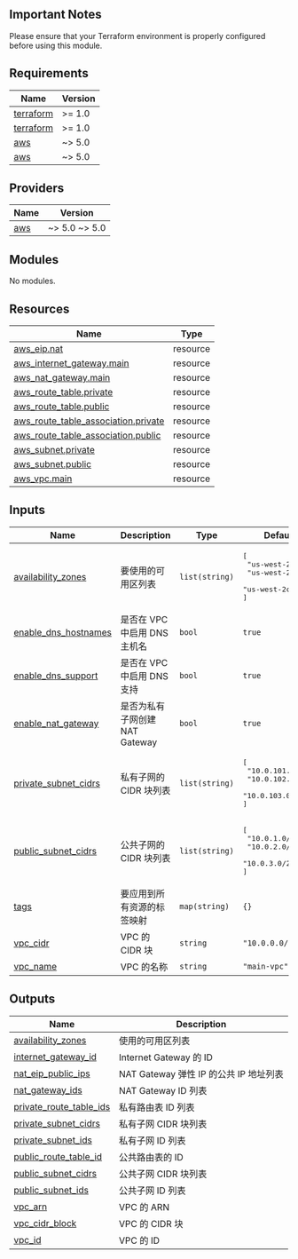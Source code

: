 <!-- BEGIN_TF_DOCS -->


## Important Notes

Please ensure that your Terraform environment is properly configured before using this module.

## Requirements

| Name | Version |
|------|---------|
| <a name="requirement_terraform"></a> [terraform](#requirement\_terraform) | >= 1.0 |
| <a name="requirement_terraform"></a> [terraform](#requirement\_terraform) | >= 1.0 |
| <a name="requirement_aws"></a> [aws](#requirement\_aws) | ~> 5.0 |
| <a name="requirement_aws"></a> [aws](#requirement\_aws) | ~> 5.0 |

## Providers

| Name | Version |
|------|---------|
| <a name="provider_aws"></a> [aws](#provider\_aws) | ~> 5.0 ~> 5.0 |

## Modules

No modules.

## Resources

| Name | Type |
|------|------|
| [aws_eip.nat](https://registry.terraform.io/providers/hashicorp/aws/latest/docs/resources/eip) | resource |
| [aws_internet_gateway.main](https://registry.terraform.io/providers/hashicorp/aws/latest/docs/resources/internet_gateway) | resource |
| [aws_nat_gateway.main](https://registry.terraform.io/providers/hashicorp/aws/latest/docs/resources/nat_gateway) | resource |
| [aws_route_table.private](https://registry.terraform.io/providers/hashicorp/aws/latest/docs/resources/route_table) | resource |
| [aws_route_table.public](https://registry.terraform.io/providers/hashicorp/aws/latest/docs/resources/route_table) | resource |
| [aws_route_table_association.private](https://registry.terraform.io/providers/hashicorp/aws/latest/docs/resources/route_table_association) | resource |
| [aws_route_table_association.public](https://registry.terraform.io/providers/hashicorp/aws/latest/docs/resources/route_table_association) | resource |
| [aws_subnet.private](https://registry.terraform.io/providers/hashicorp/aws/latest/docs/resources/subnet) | resource |
| [aws_subnet.public](https://registry.terraform.io/providers/hashicorp/aws/latest/docs/resources/subnet) | resource |
| [aws_vpc.main](https://registry.terraform.io/providers/hashicorp/aws/latest/docs/resources/vpc) | resource |

## Inputs

| Name | Description | Type | Default | Required |
|------|-------------|------|---------|:--------:|
| <a name="input_availability_zones"></a> [availability\_zones](#input\_availability\_zones) | 要使用的可用区列表 | `list(string)` | <pre>[<br/>  "us-west-2a",<br/>  "us-west-2b",<br/>  "us-west-2c"<br/>]</pre> | no |
| <a name="input_enable_dns_hostnames"></a> [enable\_dns\_hostnames](#input\_enable\_dns\_hostnames) | 是否在 VPC 中启用 DNS 主机名 | `bool` | `true` | no |
| <a name="input_enable_dns_support"></a> [enable\_dns\_support](#input\_enable\_dns\_support) | 是否在 VPC 中启用 DNS 支持 | `bool` | `true` | no |
| <a name="input_enable_nat_gateway"></a> [enable\_nat\_gateway](#input\_enable\_nat\_gateway) | 是否为私有子网创建 NAT Gateway | `bool` | `true` | no |
| <a name="input_private_subnet_cidrs"></a> [private\_subnet\_cidrs](#input\_private\_subnet\_cidrs) | 私有子网的 CIDR 块列表 | `list(string)` | <pre>[<br/>  "10.0.101.0/24",<br/>  "10.0.102.0/24",<br/>  "10.0.103.0/24"<br/>]</pre> | no |
| <a name="input_public_subnet_cidrs"></a> [public\_subnet\_cidrs](#input\_public\_subnet\_cidrs) | 公共子网的 CIDR 块列表 | `list(string)` | <pre>[<br/>  "10.0.1.0/24",<br/>  "10.0.2.0/24",<br/>  "10.0.3.0/24"<br/>]</pre> | no |
| <a name="input_tags"></a> [tags](#input\_tags) | 要应用到所有资源的标签映射 | `map(string)` | `{}` | no |
| <a name="input_vpc_cidr"></a> [vpc\_cidr](#input\_vpc\_cidr) | VPC 的 CIDR 块 | `string` | `"10.0.0.0/16"` | no |
| <a name="input_vpc_name"></a> [vpc\_name](#input\_vpc\_name) | VPC 的名称 | `string` | `"main-vpc"` | no |

## Outputs

| Name | Description |
|------|-------------|
| <a name="output_availability_zones"></a> [availability\_zones](#output\_availability\_zones) | 使用的可用区列表 |
| <a name="output_internet_gateway_id"></a> [internet\_gateway\_id](#output\_internet\_gateway\_id) | Internet Gateway 的 ID |
| <a name="output_nat_eip_public_ips"></a> [nat\_eip\_public\_ips](#output\_nat\_eip\_public\_ips) | NAT Gateway 弹性 IP 的公共 IP 地址列表 |
| <a name="output_nat_gateway_ids"></a> [nat\_gateway\_ids](#output\_nat\_gateway\_ids) | NAT Gateway ID 列表 |
| <a name="output_private_route_table_ids"></a> [private\_route\_table\_ids](#output\_private\_route\_table\_ids) | 私有路由表 ID 列表 |
| <a name="output_private_subnet_cidrs"></a> [private\_subnet\_cidrs](#output\_private\_subnet\_cidrs) | 私有子网 CIDR 块列表 |
| <a name="output_private_subnet_ids"></a> [private\_subnet\_ids](#output\_private\_subnet\_ids) | 私有子网 ID 列表 |
| <a name="output_public_route_table_id"></a> [public\_route\_table\_id](#output\_public\_route\_table\_id) | 公共路由表的 ID |
| <a name="output_public_subnet_cidrs"></a> [public\_subnet\_cidrs](#output\_public\_subnet\_cidrs) | 公共子网 CIDR 块列表 |
| <a name="output_public_subnet_ids"></a> [public\_subnet\_ids](#output\_public\_subnet\_ids) | 公共子网 ID 列表 |
| <a name="output_vpc_arn"></a> [vpc\_arn](#output\_vpc\_arn) | VPC 的 ARN |
| <a name="output_vpc_cidr_block"></a> [vpc\_cidr\_block](#output\_vpc\_cidr\_block) | VPC 的 CIDR 块 |
| <a name="output_vpc_id"></a> [vpc\_id](#output\_vpc\_id) | VPC 的 ID |
<!-- END_TF_DOCS -->